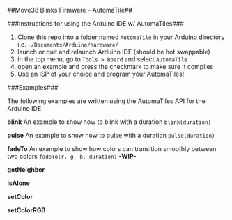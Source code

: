 ##Move38 Blinks Firmware – AutomaTile##

###Instructions for using the Arduino IDE w/ AutomaTiles###
1. Clone this repo into a folder named `AutomaTile` in your Arduino directory i.e. `~/Documents/Arduino/hardware/`
2. launch or quit and relaunch Arduino IDE (should be hot swappable)
3. in the top menu, go to `Tools > Board` and select `AutomaTile`
4. open an example and press the checkmark to make sure it compiles
5. Use an ISP of your choice and program your AutomaTiles!

###Examples###

The following examples are written using the AutomaTiles API for the Arduino IDE.

**blink**
An example to show how to blink with a duration `blink(duration)`

**pulse**
An example to show how to pulse with a duration `pulse(duration)`

**fadeTo**
An example to show how colors can transition smoothly between two colors `fadeTo(r, g, b, duration)` **-WIP-**

**getNeighbor**

**isAlone**

**setColor**

**setColorRGB**
